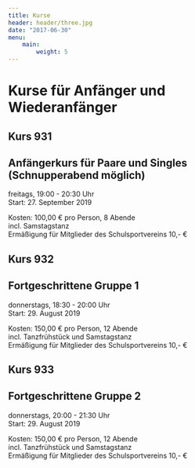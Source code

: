 ```yaml
---
title: Kurse
header: header/three.jpg
date: "2017-06-30"
menu:
    main:
        weight: 5
---
```


# Kurse für Anfänger und Wiederanfänger

## Kurs 931  
## Anfängerkurs für Paare und Singles (Schnupperabend möglich)  
freitags, 19:00 - 20:30 Uhr  
Start: 27\. September 2019  

Kosten: 100,00 € pro Person, 8 Abende  
incl. Samstagstanz  
Ermäßigung für Mitglieder des Schulsportvereins 10,- €  

## Kurs 932  
## Fortgeschrittene Gruppe 1  
donnerstags, 18:30 - 20:00 Uhr  
Start: 29\. August 2019  

Kosten: 150,00 € pro Person, 12 Abende  
incl. Tanzfrühstück und Samstagstanz  
Ermäßigung für Mitglieder des Schulsportvereins 10,- €  

## Kurs 933  
## Fortgeschrittene Gruppe 2  
donnerstags, 20:00 - 21:30 Uhr  
Start: 29\. August 2019  

Kosten: 150,00 € pro Person, 12 Abende  
incl. Tanzfrühstück und Samstagstanz  
Ermäßigung für Mitglieder des Schulsportvereins 10,- €  
